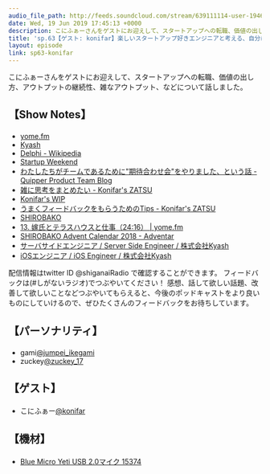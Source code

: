 ```yaml
---
audio_file_path: http://feeds.soundcloud.com/stream/639111114-user-194620696-sp63-konifar.mp3
date: Wed, 19 Jun 2019 17:45:13 +0000
description: こにふぁーさんをゲストにお迎えして、スタートアップへの転職、価値の出し方、アウトプットの継続性、雑なアウトプット、などについて話しました。
title: 'sp.63【ゲスト: konifar】楽しいスタートアップ好きエンジニアと考える、自分に最適なアウトプット方法の探し方'
layout: episode
link: sp63-konifar
---
```


<p><span>こにふぁーさんをゲストにお迎えして、スタートアップへの転職、価値の出し方、アウトプットの継続性、雑なアウトプット、などについて話しました。</span></p>
<h2>
  <p>【Show Notes】</p>
</h2>
<ul>
  <li><a href="https://yomefm.github.io/" target="_blank">yome.fm</a></li>
  <li><a href="https://kyash.co/" target="_blank">Kyash</a></li>
  <li><a href="https://ja.wikipedia.org/wiki/Delphi" target="_blank">Delphi - Wikipedia</a></li>
  <li><a href="https://nposw.org/" target="_blank">Startup Weekend</a></li>
  <li><a href="https://quipper.hatenablog.com/entry/2019/03/05/exchange-our-expectation" target="_blank">わたしたちがチームであるために"期待合わせ会"をやりました、という話 - Quipper Product Team Blog</a></li>
  <li><a href="http://konifar-zatsu.hatenadiary.jp/entry/2016/05/05/002045" target="_blank">雑に思考をまとめたい - Konifar's ZATSU</a></li>
  <li><a href="http://konifar.hatenablog.com/" target="_blank">Konifar's WIP</a></li>
  <li><a href="http://konifar-zatsu.hatenadiary.jp/entry/2019/04/03/182930" target="_blank">うまくフィードバックをもらうためのTips - Konifar's ZATSU</a></li>
  <li><a href="http://shirobako-anime.com/" target="_blank">SHIROBAKO</a></li>
  <li><a href="https://yomefm.github.io/episode/13" target="_blank">13. 嫁氏とテラスハウスと仕事（24:16） | yome.fm</a></li>
  <li><a href="https://adventar.org/calendars/2913" target="_blank">SHIROBAKO Advent Calendar 2018 - Adventar</a></li>
  <li><a href="https://open.talentio.com/1/c/kyash/requisitions/detail/4949" target="_blank">サーバサイドエンジニア / Server Side Engineer / 株式会社Kyash</a></li>
  <li><a href="https://open.talentio.com/1/c/kyash/requisitions/detail/4952" target="_blank">iOSエンジニア / iOS Engineer / 株式会社Kyash</a></li>
</ul>
<p><span>
  配信情報はtwitter ID @shiganaiRadio で確認することができます。
  フィードバックは(#しがないラジオ)でつぶやいてください！
  感想、話して欲しい話題、改善して欲しいことなどつぶやいてもらえると、今後のポッドキャストをより良いものにしていけるので、ぜひたくさんのフィードバックをお待ちしています。
</span></p>
<h2>
  <p>【パーソナリティ】</p>
</h2>
<ul>
  <li>gami<a href="https://twitter.com/jumpei_ikegami" target="_blank">@jumpei_ikegami</a></li>
  <li>zuckey<a href="https://twitter.com/zuckey_17" target="_blank">@zuckey_17</a></li>
</ul>
<h2>
  <p>【ゲスト】</p>
</h2>
<ul>
  <li>こにふぁー<a href="https://twitter.com/konifar" target="_blank">@konifar</a></li>
</ul>
<h2>
  <p>【機材】</p>
</h2>
<ul>
  <li><a href="http://amzn.to/2tlkud3" target="_blank">Blue Micro Yeti USB 2.0マイク 15374</a></li>
</ul>
